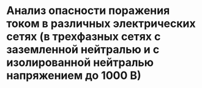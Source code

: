 # Анализ опасности поражения током в различных электрических сетях (в трехфазных сетях с заземленной нейтралью и с изолированной нейтралью напряжением до 1000 В)

